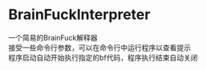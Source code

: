 # BrainFuckInterpreter
一个简易的BrainFuck解释器</br>
接受一些命令行参数，可以在命令行中运行程序以查看提示</br>
程序启动自动开始执行指定的bf代码，程序执行结束自动关闭</br>
